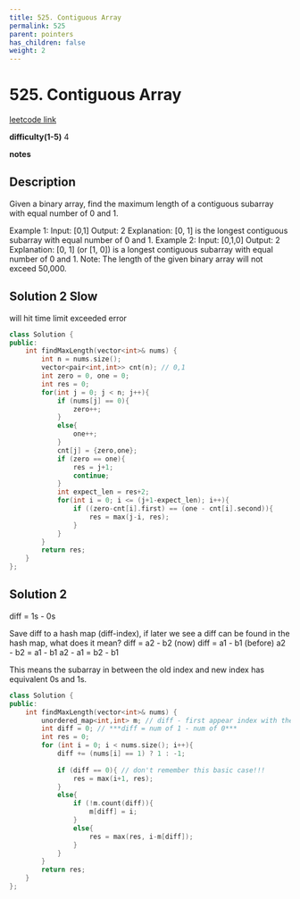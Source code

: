 ```yaml
---
title: 525. Contiguous Array
permalink: 525
parent: pointers
has_children: false
weight: 2
---
```

# 525. Contiguous Array
[leetcode link](https://leetcode.com/problems/contiguous-array/)

**difficulty(1-5)** 
4

**notes**   


## Description
Given a binary array, find the maximum length of a contiguous subarray with equal number of 0 and 1.

Example 1:
Input: [0,1]
Output: 2
Explanation: [0, 1] is the longest contiguous subarray with equal number of 0 and 1.
Example 2:
Input: [0,1,0]
Output: 2
Explanation: [0, 1] (or [1, 0]) is a longest contiguous subarray with equal number of 0 and 1.
Note: The length of the given binary array will not exceed 50,000.

## Solution 2 Slow 
will hit time limit exceeded error

```c++
class Solution {
public:
    int findMaxLength(vector<int>& nums) {
        int n = nums.size();
        vector<pair<int,int>> cnt(n); // 0,1
        int zero = 0, one = 0;
        int res = 0;
        for(int j = 0; j < n; j++){
            if (nums[j] == 0){
                zero++;
            }
            else{
                one++;
            }
            cnt[j] = {zero,one};
            if (zero == one){
                res = j+1;
                continue;
            }
            int expect_len = res+2;
            for(int i = 0; i <= (j+1-expect_len); i++){
                if ((zero-cnt[i].first) == (one - cnt[i].second)){
                    res = max(j-i, res);
                }
            }
        }
        return res;
    }
};
```
## Solution 2

diff =  1s - 0s

Save diff to a hash map (diff-index), if later we see a diff can be found in the hash map, what does it mean?
    diff = a2 - b2 (now)
    diff = a1 - b1 (before)
    a2 - b2 = a1 - b1
    a2 - a1 = b2 - b1

This means the subarray in between the old index and new index has equivalent 0s and 1s.


```c++
class Solution {
public:
    int findMaxLength(vector<int>& nums) {
        unordered_map<int,int> m; // diff - first appear index with the num
        int diff = 0; // ***diff = num of 1 - num of 0***
        int res = 0;
        for (int i = 0; i < nums.size(); i++){
            diff += (nums[i] == 1) ? 1 : -1;
            
            if (diff == 0){ // don't remember this basic case!!!
                res = max(i+1, res);
            }
            else{
                if (!m.count(diff)){
                    m[diff] = i;
                }
                else{
                    res = max(res, i-m[diff]);
                }                
            }            
        }
        return res;        
    }
};
```

